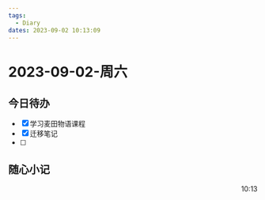 ```yaml
---
tags:
  - Diary
dates: 2023-09-02 10:13:09
---
```

# 2023-09-02-周六

## 今日待办

- [x] 学习麦田物语课程
- [x] 迁移笔记
- [ ] 

## 随心小记



<p align="right">10:13<p/>
